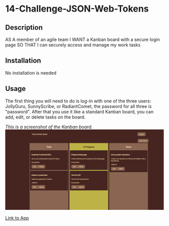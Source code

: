 # 14-Challenge-JSON-Web-Tokens
## Description
AS A member of an agile team I WANT a Kanban board with a secure login page SO THAT I can securely access and manage my work tasks 

## Installation

No installation is needed

## Usage

The first thing you will need to do is log-in with one of the three users: JollyGuru, SunnyScribe, or RadiantComet, the password for all three is "password". After that you use it like a standard Kanban board, you can add, edit, or delete tasks on the board.

*This is a screenshot of the Kanban board.*
![Screenshot of the Candidate Search](client/src/assets/KrazyKanbanBoard.png)

[Link to App](https://one4-challenge-json-web-tokens.onrender.com/)

